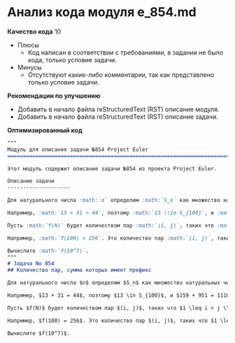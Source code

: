 # Анализ кода модуля e_854.md

**Качество кода**
10
- Плюсы
    -  Код написан в соответствии с требованиями, в задании не было кода, только условие задачи.
- Минусы
    -  Отсутствуют какие-либо комментарии, так как представлено только условие задачи.

**Рекомендации по улучшению**
- Добавить в начало файла reStructuredText (RST) описание модуля.
- Добавить в начало файла reStructuredText (RST) описание задачи.

**Оптимизированный код**
```markdown
"""
Модуль для описания задачи №854 Project Euler
=========================================================================================

Этот модуль содержит описание задачи №854 из проекта Project Euler.

Описание задачи
--------------------

Для натурального числа :math:`n` определим :math:`S_n` как множество натуральных чисел :math:`k`, таких что сумма :math:`k` и его перевернутого числа также является палиндромом.

Например, :math:`13 + 31 = 44`, поэтому :math:`13 \\in S_{100}`, и :math:`159 + 951 = 1110`, поэтому :math:`159 \\notin S_{1000}`.

Пусть :math:`f(N)` будет количеством пар :math:`(i, j)`, таких что :math:`1 \\leq i < j \\leq N` и существует положительное целое число :math:`k` такое, что :math:`i + j = k + rev(k)`, где :math:`rev(k)` это перевернутое число :math:`k`.

Например, :math:`f(100) = 256`. Это количество пар :math:`(i, j)`, таких что :math:`1 \\leq i < j \\leq 100`, чья сумма имеет палиндромную форму.

Вычислите :math:`f(10^7)`.
"""
# Задача No 854
## Количество пар, сумма которых имеет префикс

Для натурального числа $n$ определим $S_n$ как множество натуральных чисел $k$, таких что сумма $k$ и его перевернутого числа также является палиндромом.

Например, $13 + 31 = 44$, поэтому $13 \in S_{100}$, и $159 + 951 = 1110$, поэтому $159 \notin S_{1000}$.

Пусть $f(N)$ будет количеством пар $(i, j)$, таких что $1 \leq i < j \leq N$ и существует положительное целое число $k$ такое, что $i + j = k + rev(k)$, где $rev(k)$ это перевернутое число $k$.

Например, $f(100) = 256$. Это количество пар $(i, j)$, таких что $1 \leq i < j \leq 100$, чья сумма имеет палиндромную форму.

Вычислите $f(10^7)$.
```